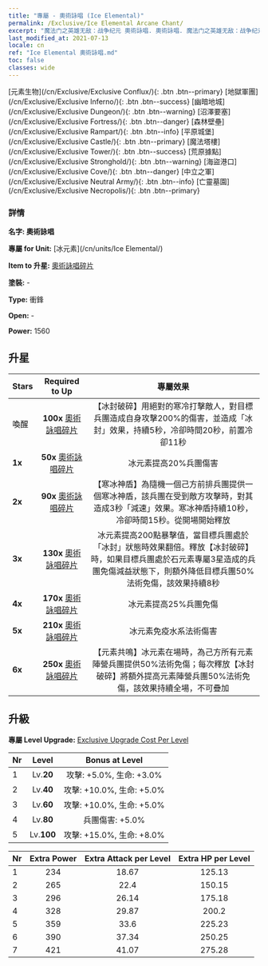 ```yaml
---
title: "專屬 - 奧術詠唱 (Ice Elemental)"
permalink: /Exclusive/Ice Elemental Arcane Chant/
excerpt: "魔法门之英雄无敌：战争纪元 奧術詠唱. 奧術詠唱. 魔法门之英雄无敌：战争纪元 專屬 奧術詠唱. 冰元素 專屬."
last_modified_at: 2021-07-13
locale: cn
ref: "Ice Elemental 奧術詠唱.md"
toc: false
classes: wide
---
```

 [元素生物](/cn/Exclusive/Exclusive Conflux/){: .btn .btn--primary} [地獄軍團](/cn/Exclusive/Exclusive Inferno/){: .btn .btn--success} [幽暗地城](/cn/Exclusive/Exclusive Dungeon/){: .btn .btn--warning} [沼澤要塞](/cn/Exclusive/Exclusive Fortress/){: .btn .btn--danger} [森林壁壘](/cn/Exclusive/Exclusive Rampart/){: .btn .btn--info} [平原城堡](/cn/Exclusive/Exclusive Castle/){: .btn .btn--primary} [魔法塔樓](/cn/Exclusive/Exclusive Tower/){: .btn .btn--success} [荒原據點](/cn/Exclusive/Exclusive Stronghold/){: .btn .btn--warning} [海盜港口](/cn/Exclusive/Exclusive Cove/){: .btn .btn--danger} [中立之軍](/cn/Exclusive/Exclusive Neutral Army/){: .btn .btn--info} [亡靈墓園](/cn/Exclusive/Exclusive Necropolis/){: .btn .btn--primary} 

### 詳情
 **名字: 奧術詠唱** 

 **專屬 for Unit:** [冰元素](/cn/units/Ice Elemental/) 

 **Item to 升星:** [奧術詠唱碎片](/cn/Items/con_915/)

 **塗裝:** -

 **Type:** 衝鋒

 **Open:** -

 **Power:** 1560

## 升星

  |     Stars    |  Required to Up | 專屬效果 |
  |:-------------|:---------------:|:---------------:|
  |  喚醒  | **100x** [奧術詠唱碎片](/cn/Items/con_915/) | 【冰封破碎】用絕對的寒冷打擊敵人，對目標兵團造成自身攻擊200%的傷害，並造成「冰封」效果，持續5秒，冷卻時間20秒，前置冷卻11秒 |
  | **1x** <i class="fas fa-star"/> | **50x** [奧術詠唱碎片](/cn/Items/con_915/) | 冰元素提高20%兵團傷害 |
  | **2x** <i class="fas fa-star"/> | **90x** [奧術詠唱碎片](/cn/Items/con_915/) | 【寒冰神盾】為隨機一個己方前排兵團提供一個寒冰神盾，該兵團在受到敵方攻擊時，對其造成3秒「減速」效果。寒冰神盾持續10秒，冷卻時間15秒。從開場開始釋放 |
  | **3x** <i class="fas fa-star"/> | **130x** [奧術詠唱碎片](/cn/Items/con_915/) | 冰元素提高200點暴擊值，當目標兵團處於「冰封」狀態時效果翻倍。釋放【冰封破碎】時，如果目標兵團處於石元素專屬3星造成的兵團免傷減益狀態下，則額外降低目標兵團50%法術免傷，該效果持續8秒 |
  | **4x** <i class="fas fa-star"/> | **170x** [奧術詠唱碎片](/cn/Items/con_915/) | 冰元素提高25%兵團免傷 |
  | **5x** <i class="fas fa-star"/> | **210x** [奧術詠唱碎片](/cn/Items/con_915/) | 冰元素免疫水系法術傷害 |
  | **6x** <i class="fas fa-star"/> | **250x** [奧術詠唱碎片](/cn/Items/con_915/) | 【元素共鳴】冰元素在場時，為己方所有元素陣營兵團提供50%法術免傷；每次釋放【冰封破碎】將額外提高元素陣營兵團50%法術免傷，該效果持續全場，不可疊加 |


## 升級
 **專屬 Level Upgrade:** [Exclusive Upgrade Cost Per Level](/Exclusive/ExclusiveUpgradeCostPerLevel/)

  |  Nr  |   Level  | Bonus at Level |
  |:-----|:--------:|:--------------:|
  | 1 | Lv.**20** | 攻擊: +5.0%, 生命: +3.0% |
  | 2 | Lv.**40** | 攻擊: +10.0%, 生命: +5.0% |
  | 3 | Lv.**60** | 攻擊: +10.0%, 生命: +5.0% |
  | 4 | Lv.**80** | 兵團傷害: +5.0% |
  | 5 | Lv.**100** | 攻擊: +15.0%, 生命: +8.0% |


  |  Nr  |  Extra Power | Extra Attack per Level | Extra HP per Level |
  |:-----|:--------:|:--------:|:--------:|
  | 1 | 234 | 18.67 | 125.13 |
  | 2 | 265 | 22.4 | 150.15 |
  | 3 | 296 | 26.14 | 175.18 |
  | 4 | 328 | 29.87 | 200.2 |
  | 5 | 359 | 33.6 | 225.23 |
  | 6 | 390 | 37.34 | 250.25 |
  | 7 | 421 | 41.07 | 275.28 |


